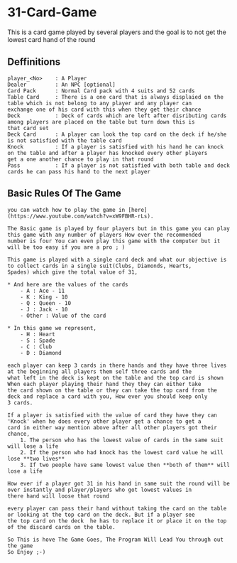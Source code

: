 # 31-Card-Game

This is a card game played by several players and the goal is to not get the lowest card hand of the round

## Deffinitions
    player_<No>    : A Player
    Dealer         : An NPC [optional]
    Card Pack      : Normal Card pack with 4 suits and 52 cards
    Table Card     : There is a one card that is always displaied on the table which is not belong to any player and any player can
    exchange one of his card with this when they get their chance
    Deck           : Deck of cards which are left after disributing cards among players are placed on the table but turn down this is
    that card set
    Deck Card      : A player can look the top card on the deck if he/she is not satisfied with the table card
    Knock          : If a player is satisfied with his hand he can knock on the table and after a player has knocked every other players
    get a one another chance to play in that round
    Pass           : If a player is not satisfied with both table and deck cards he can pass his hand to the next player

## Basic Rules Of The Game

    you can watch how to play the game in [here](https://www.youtube.com/watch?v=xW9FBHR-rLs).

    The Basic game is played by four players but in this game you can play this game with any number of players How ever the recommended
    number is four You can even play this game with the computer but it will be too easy if you are a pro ; )
    
    This game is played with a single card deck and what our objective is to collect cards in a single suit(Clubs, Diamonds, Hearts,
    Spades) which give the total value of 31,
    
    * And here are the values of the cards
        - A : Ace - 11
        - K : King - 10
        - Q : Queen - 10
        - J : Jack - 10
        - Other : Value of the card
    
    * In this game we represent,
        - H : Heart
        - S : Spade
        - C : Club
        - D : Diamond
    
    each player can keep 3 cards in there hands and they have three lives at the beginning all players them self three cards and the
    what left in the deck is kept on the table and the top card is shown When each player playing their hand they they can either take
    the card shown on the table or they can take the top card from the deck and replace a card with you, How ever you should keep only 
    3 cards.
    
    If a player is satisfied with the value of card they have they can 'Knock' when he does every other player get a chance to get a
    card in either way mention above after all other players got their chance,
        1. The person who has the lowest value of cards in the same suit will lose a life
        2. If the person who had knock has the lowest card value he will lose **two lives**
        3. If two people have same lowest value then **both of them** will lose a life 
           
    How ever if a player got 31 in his hand in same suit the round will be over instantly and player/players who got lowest values in
    there hand will loose that round
    
    every player can pass their hand without taking the card on the table or looking at the top card on the deck. But if a player see
    the top card on the deck  he has to replace it or place it on the top of the discard cards on the table.
    
    So This is hove The Game Goes, The Program Will Lead You through out the game
    So Enjoy ;-)

